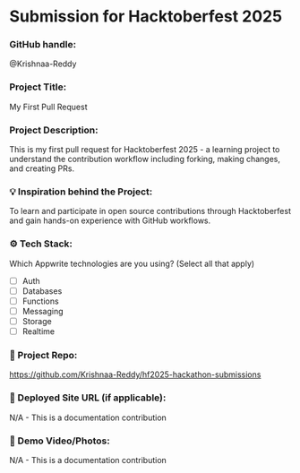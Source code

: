 # Submission for Hacktoberfest 2025

### GitHub handle:
@Krishnaa-Reddy

### Project Title:
My First Pull Request

### Project Description:
This is my first pull request for Hacktoberfest 2025 - a learning project to understand the contribution workflow including forking, making changes, and creating PRs.

### 💡 Inspiration behind the Project:
To learn and participate in open source contributions through Hacktoberfest and gain hands-on experience with GitHub workflows.

### ⚙️ Tech Stack:
Which Appwrite technologies are you using? (Select all that apply)
- [ ] Auth
- [ ] Databases
- [ ] Functions
- [ ] Messaging
- [ ] Storage
- [ ] Realtime

### 🔗 Project Repo:
https://github.com/Krishnaa-Reddy/hf2025-hackathon-submissions

### 🚀 Deployed Site URL (if applicable):
N/A - This is a documentation contribution

### 📸 Demo Video/Photos:
N/A - This is a documentation contribution
